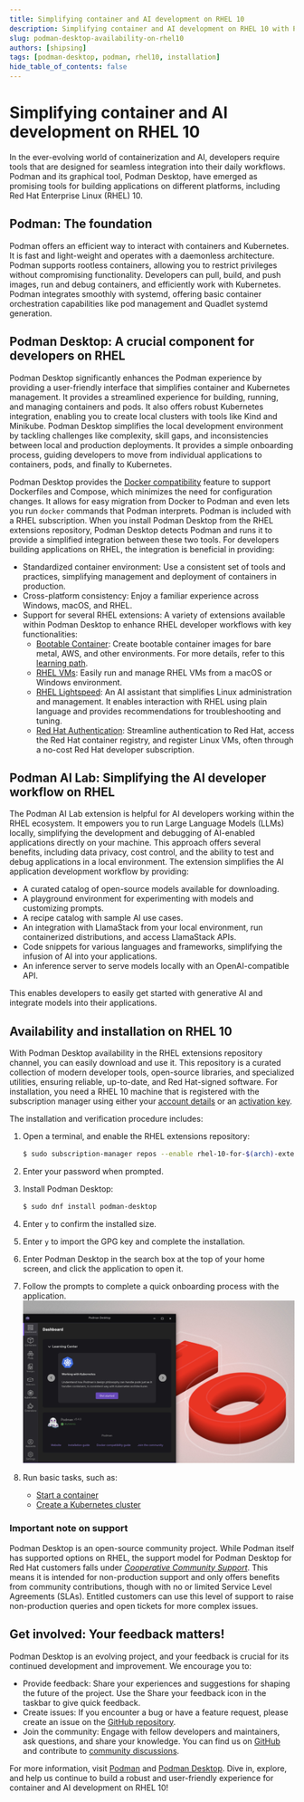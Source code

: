 ```yaml
---
title: Simplifying container and AI development on RHEL 10
description: Simplifying container and AI development on RHEL 10 with Podman Desktop
slug: podman-desktop-availability-on-rhel10
authors: [shipsing]
tags: [podman-desktop, podman, rhel10, installation]
hide_table_of_contents: false
---
```


# Simplifying container and AI development on RHEL 10

In the ever-evolving world of containerization and AI, developers require tools that are designed for seamless integration into their daily workflows. Podman and its graphical tool, Podman Desktop, have emerged as promising tools for building applications on different platforms, including Red Hat Enterprise Linux (RHEL) 10.

## Podman: The foundation

Podman offers an efficient way to interact with containers and Kubernetes. It is fast and light-weight and operates with a daemonless architecture. Podman supports rootless containers, allowing you to restrict privileges without compromising functionality. Developers can pull, build, and push images, run and debug containers, and efficiently work with Kubernetes. Podman integrates smoothly with systemd, offering basic container orchestration capabilities like pod management and Quadlet systemd generation.

## Podman Desktop: A crucial component for developers on RHEL

Podman Desktop significantly enhances the Podman experience by providing a user-friendly interface that simplifies container and Kubernetes management. It provides a streamlined experience for building, running, and managing containers and pods. It also offers robust Kubernetes integration, enabling you to create local clusters with tools like Kind and Minikube.
Podman Desktop simplifies the local development environment by tackling challenges like complexity, skill gaps, and inconsistencies between local and production deployments. It provides a simple onboarding process, guiding developers to move from individual applications to containers, pods, and finally to Kubernetes.

Podman Desktop provides the [Docker compatibility](/docs/migrating-from-docker) feature to support Dockerfiles and Compose, which minimizes the need for configuration changes. It allows for easy migration from Docker to Podman and even lets you run `docker` commands that Podman interprets.
Podman is included with a RHEL subscription. When you install Podman Desktop from the RHEL extensions repository, Podman Desktop detects Podman and runs it to provide a simplified integration between these two tools. For developers building applications on RHEL, the integration is beneficial in providing:

- Standardized container environment: Use a consistent set of tools and practices, simplifying management and deployment of containers in production.
- Cross-platform consistency: Enjoy a familiar experience across Windows, macOS, and RHEL.
- Support for several RHEL extensions: A variety of extensions available within Podman Desktop to enhance RHEL developer workflows with key functionalities:
  - [Bootable Container](https://github.com/podman-desktop/extension-bootc): Create bootable container images for bare metal, AWS, and other environments. For more details, refer to this [learning path](https://developers.redhat.com/learn/rhel/build-and-run-bootable-container-image-image-mode-rhel-and-podman-desktop).
  - [RHEL VMs](https://github.com/redhat-developer/podman-desktop-rhel-ext): Easily run and manage RHEL VMs from a macOS or Windows environment.
  - [RHEL Lightspeed](https://github.com/redhat-developer/podman-desktop-redhat-lightspeed-ext): An AI assistant that simplifies Linux administration and management. It enables interaction with RHEL using plain language and provides recommendations for troubleshooting and tuning.
  - [Red Hat Authentication](https://github.com/redhat-developer/podman-desktop-redhat-account-ext): Streamline authentication to Red Hat, access the Red Hat container registry, and register Linux VMs, often through a no-cost Red Hat developer subscription.

## Podman AI Lab: Simplifying the AI developer workflow on RHEL

The Podman AI Lab extension is helpful for AI developers working within the RHEL ecosystem. It empowers you to run Large Language Models (LLMs) locally, simplifying the development and debugging of AI-enabled applications directly on your machine. This approach offers several benefits, including data privacy, cost control, and the ability to test and debug applications in a local environment. The extension simplifies the AI application development workflow by providing:

- A curated catalog of open-source models available for downloading.
- A playground environment for experimenting with models and customizing prompts.
- A recipe catalog with sample AI use cases.
- An integration with LlamaStack from your local environment, run containerized distributions, and access LlamaStack APIs.
- Code snippets for various languages and frameworks, simplifying the infusion of AI into your applications.
- An inference server to serve models locally with an OpenAI-compatible API.

This enables developers to easily get started with generative AI and integrate models into their applications.

## Availability and installation on RHEL 10

With Podman Desktop availability in the RHEL extensions repository channel, you can easily download and use it. This repository is a curated collection of modern developer tools, open-source libraries, and specialized utilities, ensuring reliable, up-to-date, and Red Hat-signed software.
For installation, you need a RHEL 10 machine that is registered with the subscription manager using either your [account details](https://docs.redhat.com/en/documentation/red_hat_enterprise_linux/9/html/configuring_basic_system_settings/assembly_registering-the-system-and-managing-subscriptions_configuring-basic-system-settings#registering-a-system-by-using-the-command-line_assembly_registering-the-system-and-managing-subscriptions) or an [activation key](https://docs.redhat.com/en/documentation/subscription_central/1-latest/html/getting_started_with_rhel_system_registration/basic-reg-rhel-cli#proc-reg-rhel-rhc-act-key_).

The installation and verification procedure includes:

1. Open a terminal, and enable the RHEL extensions repository:

   ```sh
   $ sudo subscription-manager repos --enable rhel-10-for-$(arch)-extensions-rpms
   ```

1. Enter your password when prompted.
1. Install Podman Desktop:
   ```sh
   $ sudo dnf install podman-desktop
   ```
1. Enter `y` to confirm the installed size.
1. Enter `y` to import the GPG key and complete the installation.
1. Enter Podman Desktop in the search box at the top of your home screen, and click the application to open it.
1. Follow the prompts to complete a quick onboarding process with the application.
   ![Screenshot of Podman Desktop on RHEL 10](./img/podman-desktop-availability-on-rhel10/podman-desktop-availability-on-rhel-10.png)
1. Run basic tasks, such as:
   - [Start a container](/docs/containers/starting-a-container)
   - [Create a Kubernetes cluster](/docs/kubernetes/creating-a-kube-cluster)

### Important note on support

Podman Desktop is an open-source community project. While Podman itself has supported options on RHEL, the support model for Podman Desktop for Red Hat customers falls under [_Cooperative Community Support_](https://source.redhat.com/groups/public/cooperative_community_support). This means it is intended for non-production support and only offers benefits from community contributions, though with no or limited Service Level Agreements (SLAs). Entitled customers can use this level of support to raise non-production queries and open tickets for more complex issues.

## Get involved: Your feedback matters!

Podman Desktop is an evolving project, and your feedback is crucial for its continued development and improvement. We encourage you to:

- Provide feedback: Share your experiences and suggestions for shaping the future of the project. Use the Share your feedback icon in the taskbar to give quick feedback.
- Create issues: If you encounter a bug or have a feature request, please create an issue on the [GitHub repository](https://github.com/podman-desktop/podman-desktop/issues).
- Join the community: Engage with fellow developers and maintainers, ask questions, and share your knowledge. You can find us on [GitHub](https://github.com/podman-desktop/podman-desktop) and contribute to [community discussions](https://podman-desktop.io/community).

For more information, visit [Podman](https://podman.io) and [Podman Desktop](https://podman-desktop.io/). Dive in, explore, and help us continue to build a robust and user-friendly experience for container and AI development on RHEL 10!
